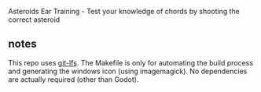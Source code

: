 Asteroids Ear Training - Test your knowledge of chords by shooting the correct asteroid

## notes
This repo uses [git-lfs](https://git-lfs.github.com/). The Makefile is only for automating the build process and generating the windows icon (using imagemagick). No dependencies are actually required (other than Godot).
